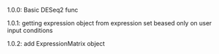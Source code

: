 1.0.0: Basic DESeq2 func

1.0.1: getting expression object from expression set beased only on user input conditions

1.0.2: add ExpressionMatrix object